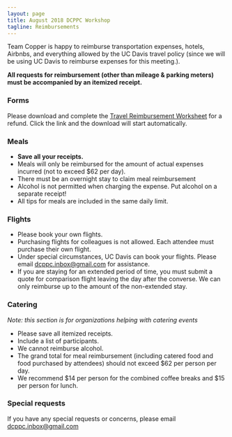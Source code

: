 ```yaml
---
layout: page
title: August 2018 DCPPC Workshop 
tagline: Reimbursements
---
```


Team Copper is happy to reimburse transportation expenses, hotels, Airbnbs, 
and everything allowed by the UC Davis travel policy 
(since we will be using UC Davis to reimburse expenses for this meeting.). 

**All requests for reimbursement (other than mileage & parking meters)
must be accompanied by an itemized receipt.**

### Forms
Please download and complete the [Travel Reimbursement Worksheet](https://github.com/dcppc/2018-august-workshop/raw/master/docs/TravelReimbursementWorksheet.doc) for a refund. Click the link and the download will start automatically. 

### Meals
- **Save all your receipts.** 
- Meals will only be reimbursed for the amount of actual expenses incurred (not to exceed $62 per day). 
- There must be an overnight stay to claim meal reimbursement
- Alcohol is not permitted when charging the expense. Put alcohol on a separate receipt!
- All tips for meals are included in the same daily limit.

### Flights
- Please book your own flights. 
- Purchasing flights for colleagues is not allowed. Each attendee must purchase their own flight. 
- Under special circumstances, UC Davis can book your flights. Please email dcppc.inbox@gmail.com for assistance. 
- If you are staying for an extended period of time, you must submit a quote for comparison flight leaving the day after the converse. We can only reimburse up to the amount of the non-extended stay.

### Catering
_Note: this section is for organizations helping with catering events_
- Please save all itemized receipts. 
- Include a list of participants.
- We cannot reimburse alcohol.
- The grand total for meal reimbursement (including catered food and food purchased by attendees) should not exceed $62 per person per day. 
- We recommend $14 per person for the combined coffee breaks and $15 per person for lunch.

### Special requests
If you have any special requests or concerns, please email dcppc.inbox@gmail.com
